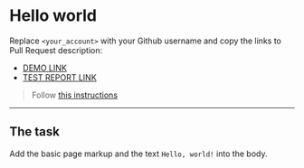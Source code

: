 # Hello world
Replace `<your_account>` with your Github username and copy the links to Pull Request description:
- [DEMO LINK](https://vladdyrenkov.github.io/layout_hello-world/)
- [TEST REPORT LINK](https://vladdyrenkov.github.io/layout_hello-world/report/html_report/)

> Follow [this instructions](https://github.com/mate-academy/layout_task-guideline#how-to-solve-the-layout-tasks-on-github)
___

## The task 
Add the basic page markup and the text `Hello, world!` into the body.
